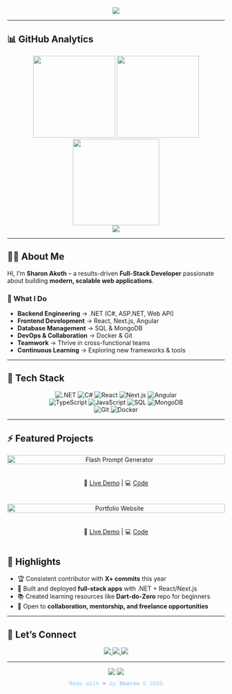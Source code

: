 <div align="center">  
<img src="https://capsule-render.vercel.app/api?type=waving&color=gradient&customColorList=30,60,90&height=200&section=header&text=Sharon%20Akoth&fontSize=50&fontColor=ffffff&animation=twinkling&fontAlignY=35&desc=.NET%20•%20React%20•%20Next.js%20•%20Angular%20Developer&descSize=20&descAlignY=55&descColor=00d4ff" />


</div>

---


## 📊 GitHub Analytics  
<div align="center">
<img height="190" src="https://github-readme-stats.vercel.app/api?username=sharonoito&show_icons=true&theme=radical&include_all_commits=true&count_private=true&cache_seconds=30&bg_color=0d1117&border_color=00d4ff&title_color=00d4ff&text_color=ffffff&icon_color=ff6b6b&ring_color=00d4ff&fire_color=ff6b6b&currStreakNum=00d4ff&currStreakLabel=00d4ff&sideNums=00d4ff&sideLabels=ffffff&dates=8cc8ff&hide_border=false&border_radius=15" />
<img height="190" src="https://github-readme-stats.vercel.app/api/top-langs/?username=sharonoito&layout=compact&langs_count=12&theme=radical&cache_seconds=random&bg_color=0d1117&border_color=00d4ff&title_color=00d4ff&text_color=ffffff&hide_border=false&border_radius=15&card_width=320" />
</div>  

<div align="center">
<img height="200" src="https://github-readme-streak-stats.herokuapp.com?user=sharonoito&theme=radical&cache_seconds=random&background=0d1117&border=00d4ff&stroke=00d4ff&ring=ff6b6b&fire=ff6b6b&currStreakNum=00d4ff&sideNums=00d4ff&currStreakLabel=00d4ff&sideLabels=ffffff&dates=8cc8ff&excludeDaysLabel=666666" />
</div>

<div align="center">
<img src="https://github-profile-trophy.vercel.app/?username=sharonoito&theme=radical&margin-w=10&margin-h=10&no-frame=true&row=1" />
</div>

---

## 👩‍💻 About Me  
Hi, I’m **Sharon Akoth** – a results-driven **Full-Stack Developer** passionate about building **modern, scalable web applications**.  

### 🔹 What I Do
- **Backend Engineering** → .NET (C#, ASP.NET, Web API)  
- **Frontend Development** → React, Next.js, Angular  
- **Database Management** → SQL & MongoDB  
- **DevOps & Collaboration** → Docker & Git  
- **Teamwork** → Thrive in cross-functional teams  
- **Continuous Learning** → Exploring new frameworks & tools  

---

## 🚀 Tech Stack
<div align="center">

![.NET](https://img.shields.io/badge/-.NET-512BD4?style=for-the-badge&logo=dotnet&logoColor=white)
![C#](https://img.shields.io/badge/-C%23-239120?style=for-the-badge&logo=c-sharp&logoColor=white)
![React](https://img.shields.io/badge/-React-61DAFB?style=for-the-badge&logo=react&logoColor=black)
![Next.js](https://img.shields.io/badge/-Next.js-000000?style=for-the-badge&logo=nextdotjs&logoColor=white)
![Angular](https://img.shields.io/badge/-Angular-DD0031?style=for-the-badge&logo=angular&logoColor=white)  
![TypeScript](https://img.shields.io/badge/-TypeScript-3178C6?style=for-the-badge&logo=typescript&logoColor=white)
![JavaScript](https://img.shields.io/badge/-JavaScript-F7DF1E?style=for-the-badge&logo=javascript&logoColor=black)
![SQL](https://img.shields.io/badge/-SQL-336791?style=for-the-badge&logo=postgresql&logoColor=white)
![MongoDB](https://img.shields.io/badge/-MongoDB-47A248?style=for-the-badge&logo=mongodb&logoColor=white)  
![Git](https://img.shields.io/badge/-Git-F05032?style=for-the-badge&logo=git&logoColor=white)
![Docker](https://img.shields.io/badge/-Docker-2496ED?style=for-the-badge&logo=docker&logoColor=white)

</div>

---


## ⚡ Featured Projects  

<div align="center" style="display: grid; grid-template-columns: repeat(auto-fit, minmax(350px, 1fr)); gap: 20px;">

  <!-- Project 1 -->
  <a href="https://flash-prompt.netlify.app/" target="_blank">
    <img src="https://raw.githubusercontent.com/sharonoito/Flash-Prompt-Generator/main/screenshot.png" width="100%" alt="Flash Prompt Generator" />
  </a>
  <p>
    🔹 <a href="https://flash-prompt.netlify.app/" target="_blank">Live Demo</a> |  
    💻 <a href="https://github.com/sharonoito/Flash-Prompt-Generator" target="_blank">Code</a>
  </p>

  <!-- Project 2 -->
  <a href="https://sharonportfolio.netlify.app/" target="_blank">
    <img src="https://raw.githubusercontent.com/sharonoito/sharonoito.github.io/main/screenshot.png" width="100%" alt="Portfolio Website" />
  </a>
  <p>
    🔹 <a href="https://sharonportfolio.netlify.app/" target="_blank">Live Demo</a> |  
    💻 <a href="https://github.com/sharonoito/sharonoito.github.io" target="_blank">Code</a>
  </p>

</div>


## 🌟 Highlights  
- 🏆 Consistent contributor with **X+ commits** this year  
- 🚀 Built and deployed **full-stack apps** with .NET + React/Next.js  
- 📚 Created learning resources like **Dart-do-Zero** repo for beginners  
- 🤝 Open to **collaboration, mentorship, and freelance opportunities**  

---

## 🤝 Let’s Connect

<div align="center">
  <a href="https://www.linkedin.com/in/sharon-akoth-oito/" target="_blank">
    <img src="https://img.shields.io/badge/-LinkedIn-0A66C2?style=for-the-badge&logo=linkedin&logoColor=white" />
  </a>
  <a href="https://sharonportfolio.netlify.app/" target="_blank">
    <img src="https://img.shields.io/badge/-Portfolio-00d4ff?style=for-the-badge&logo=react&logoColor=white" />
  </a>
  <a href="mailto:oitosharonakoth@gmail.com">
    <img src="https://img.shields.io/badge/-Email-D14836?style=for-the-badge&logo=gmail&logoColor=white" />
  </a>
</div>

---

<div align="center">  
<img src="https://capsule-render.vercel.app/api?type=waving&color=gradient&customColorList=0,4,14,18,30&height=120&section=footer&animation=twinkling" />  
<img src="https://komarev.com/ghpvc/?username=sharonoito&style=for-the-badge&color=00d4ff" />  
<p style="color: #00d4ff; font-family: 'Courier New', monospace; margin-top: 10px; font-size: 14px;">
    
</p>
<p style="color: #8cc8ff; font-family: 'Courier New', monospace; font-size: 13px; margin-top: -5px;">
    Made with ❤️ by <strong>Sharon</strong> &copy; 2025
</p>
</div>
